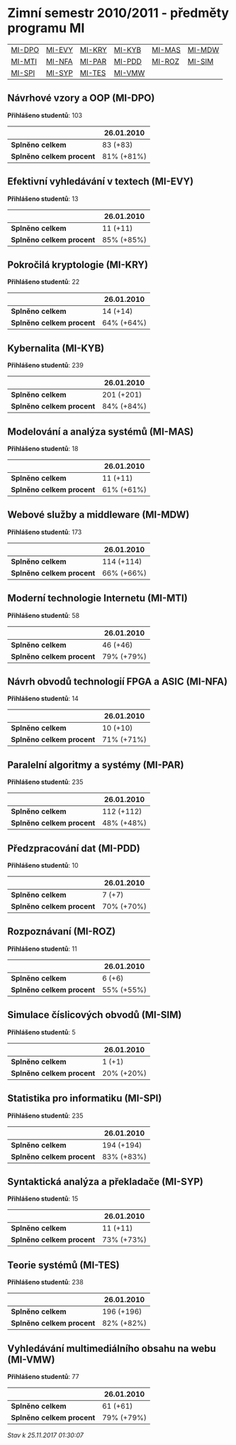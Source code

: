 # Zimní semestr 2010/2011 - předměty programu MI


| | | | | | |
|-|-|-|-|-|-|
|[MI-DPO](#návrhové-vzory-a-oop-mi-dpo) | [MI-EVY](#efektivní-vyhledávání-v-textech-mi-evy) | [MI-KRY](#pokročilá-kryptologie-mi-kry) | [MI-KYB](#kybernalita-mi-kyb) | [MI-MAS](#modelování-a-analýza-systémů-mi-mas) | [MI-MDW](#webové-služby-a-middleware-mi-mdw)|
|[MI-MTI](#moderní-technologie-internetu-mi-mti) | [MI-NFA](#návrh-obvodů-technologií-fpga-a-asic-mi-nfa) | [MI-PAR](#paralelní-algoritmy-a-systémy-mi-par) | [MI-PDD](#předzpracování-dat-mi-pdd) | [MI-ROZ](#rozpoznávaní-mi-roz) | [MI-SIM](#simulace-číslicových-obvodů-mi-sim)|
|[MI-SPI](#statistika-pro-informatiku-mi-spi) | [MI-SYP](#syntaktická-analýza-a-překladače-mi-syp) | [MI-TES](#teorie-systémů-mi-tes) | [MI-VMW](#vyhledávání-multimediálního-obsahu-na-webu-mi-vmw)|

        

## Návrhové vzory a OOP (MI-DPO)

**Přihlášeno studentů**: 103

|                          |26.01.2010|
|--------------------------|--------------------|
|**Splněno celkem**        |83 (+83)|
|**Splněno celkem procent**|81% (+81%)|

## Efektivní vyhledávání v textech (MI-EVY)

**Přihlášeno studentů**: 13

|                          |26.01.2010|
|--------------------------|--------------------|
|**Splněno celkem**        |11 (+11)|
|**Splněno celkem procent**|85% (+85%)|

## Pokročilá kryptologie (MI-KRY)

**Přihlášeno studentů**: 22

|                          |26.01.2010|
|--------------------------|--------------------|
|**Splněno celkem**        |14 (+14)|
|**Splněno celkem procent**|64% (+64%)|

## Kybernalita (MI-KYB)

**Přihlášeno studentů**: 239

|                          |26.01.2010|
|--------------------------|--------------------|
|**Splněno celkem**        |201 (+201)|
|**Splněno celkem procent**|84% (+84%)|

## Modelování a analýza systémů (MI-MAS)

**Přihlášeno studentů**: 18

|                          |26.01.2010|
|--------------------------|--------------------|
|**Splněno celkem**        |11 (+11)|
|**Splněno celkem procent**|61% (+61%)|

## Webové služby a middleware (MI-MDW)

**Přihlášeno studentů**: 173

|                          |26.01.2010|
|--------------------------|--------------------|
|**Splněno celkem**        |114 (+114)|
|**Splněno celkem procent**|66% (+66%)|

## Moderní technologie Internetu (MI-MTI)

**Přihlášeno studentů**: 58

|                          |26.01.2010|
|--------------------------|--------------------|
|**Splněno celkem**        |46 (+46)|
|**Splněno celkem procent**|79% (+79%)|

## Návrh obvodů technologií FPGA a ASIC (MI-NFA)

**Přihlášeno studentů**: 14

|                          |26.01.2010|
|--------------------------|--------------------|
|**Splněno celkem**        |10 (+10)|
|**Splněno celkem procent**|71% (+71%)|

## Paralelní algoritmy a systémy (MI-PAR)

**Přihlášeno studentů**: 235

|                          |26.01.2010|
|--------------------------|--------------------|
|**Splněno celkem**        |112 (+112)|
|**Splněno celkem procent**|48% (+48%)|

## Předzpracování dat (MI-PDD)

**Přihlášeno studentů**: 10

|                          |26.01.2010|
|--------------------------|--------------------|
|**Splněno celkem**        |7 (+7)|
|**Splněno celkem procent**|70% (+70%)|

## Rozpoznávaní (MI-ROZ)

**Přihlášeno studentů**: 11

|                          |26.01.2010|
|--------------------------|--------------------|
|**Splněno celkem**        |6 (+6)|
|**Splněno celkem procent**|55% (+55%)|

## Simulace číslicových obvodů (MI-SIM)

**Přihlášeno studentů**: 5

|                          |26.01.2010|
|--------------------------|--------------------|
|**Splněno celkem**        |1 (+1)|
|**Splněno celkem procent**|20% (+20%)|

## Statistika pro informatiku (MI-SPI)

**Přihlášeno studentů**: 235

|                          |26.01.2010|
|--------------------------|--------------------|
|**Splněno celkem**        |194 (+194)|
|**Splněno celkem procent**|83% (+83%)|

## Syntaktická analýza a překladače (MI-SYP)

**Přihlášeno studentů**: 15

|                          |26.01.2010|
|--------------------------|--------------------|
|**Splněno celkem**        |11 (+11)|
|**Splněno celkem procent**|73% (+73%)|

## Teorie systémů (MI-TES)

**Přihlášeno studentů**: 238

|                          |26.01.2010|
|--------------------------|--------------------|
|**Splněno celkem**        |196 (+196)|
|**Splněno celkem procent**|82% (+82%)|

## Vyhledávání multimediálního obsahu na webu (MI-VMW)

**Přihlášeno studentů**: 77

|                          |26.01.2010|
|--------------------------|--------------------|
|**Splněno celkem**        |61 (+61)|
|**Splněno celkem procent**|79% (+79%)|



*Stav k 25.11.2017 01:30:07*